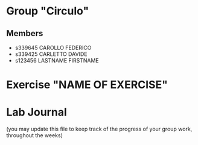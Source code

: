 # Group "Circulo"

## Members
- s339645 CAROLLO FEDERICO
- s339425 CARLETTO DAVIDE
- s123456 LASTNAME FIRSTNAME

# Exercise "NAME OF EXERCISE"

# Lab Journal

(you may update this file to keep track of the progress of your group work, throughout the weeks)
